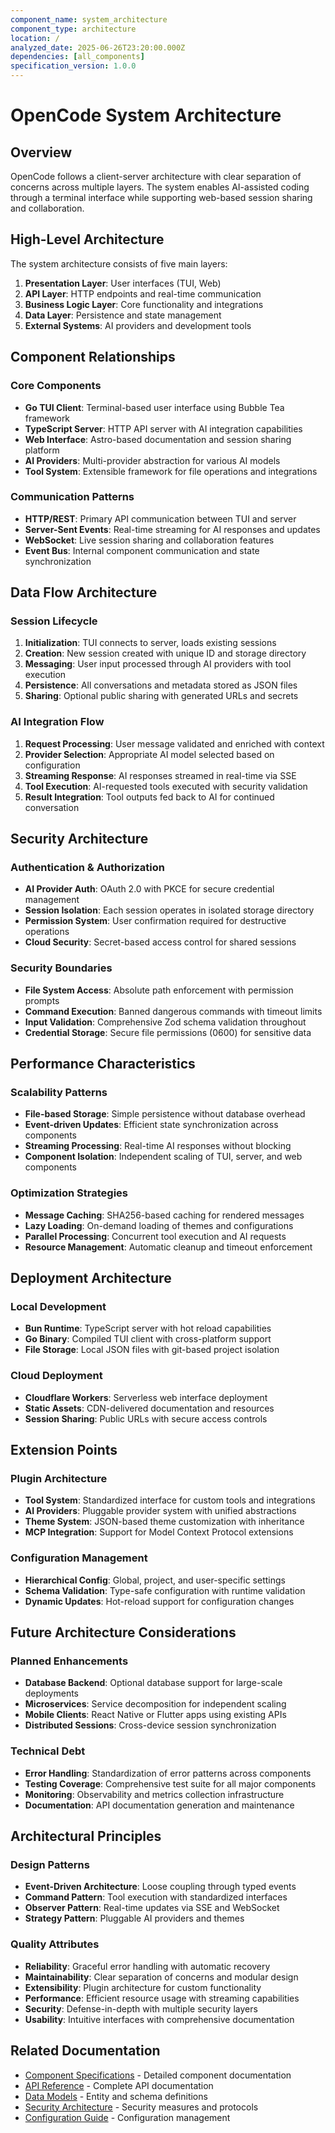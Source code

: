 ```yaml
---
component_name: system_architecture
component_type: architecture
location: /
analyzed_date: 2025-06-26T23:20:00.000Z
dependencies: [all_components]
specification_version: 1.0.0
---
```


# OpenCode System Architecture

## Overview

OpenCode follows a client-server architecture with clear separation of concerns across multiple layers. The system enables AI-assisted coding through a terminal interface while supporting web-based session sharing and collaboration.

## High-Level Architecture

The system architecture consists of five main layers:

1. **Presentation Layer**: User interfaces (TUI, Web)
2. **API Layer**: HTTP endpoints and real-time communication
3. **Business Logic Layer**: Core functionality and integrations
4. **Data Layer**: Persistence and state management
5. **External Systems**: AI providers and development tools

## Component Relationships

### Core Components

- **Go TUI Client**: Terminal-based user interface using Bubble Tea framework
- **TypeScript Server**: HTTP API server with AI integration capabilities  
- **Web Interface**: Astro-based documentation and session sharing platform
- **AI Providers**: Multi-provider abstraction for various AI models
- **Tool System**: Extensible framework for file operations and integrations

### Communication Patterns

- **HTTP/REST**: Primary API communication between TUI and server
- **Server-Sent Events**: Real-time streaming for AI responses and updates
- **WebSocket**: Live session sharing and collaboration features
- **Event Bus**: Internal component communication and state synchronization

## Data Flow Architecture

### Session Lifecycle

1. **Initialization**: TUI connects to server, loads existing sessions
2. **Creation**: New session created with unique ID and storage directory
3. **Messaging**: User input processed through AI providers with tool execution
4. **Persistence**: All conversations and metadata stored as JSON files
5. **Sharing**: Optional public sharing with generated URLs and secrets

### AI Integration Flow

1. **Request Processing**: User message validated and enriched with context
2. **Provider Selection**: Appropriate AI model selected based on configuration
3. **Streaming Response**: AI responses streamed in real-time via SSE
4. **Tool Execution**: AI-requested tools executed with security validation
5. **Result Integration**: Tool outputs fed back to AI for continued conversation

## Security Architecture

### Authentication & Authorization

- **AI Provider Auth**: OAuth 2.0 with PKCE for secure credential management
- **Session Isolation**: Each session operates in isolated storage directory
- **Permission System**: User confirmation required for destructive operations
- **Cloud Security**: Secret-based access control for shared sessions

### Security Boundaries

- **File System Access**: Absolute path enforcement with permission prompts
- **Command Execution**: Banned dangerous commands with timeout limits
- **Input Validation**: Comprehensive Zod schema validation throughout
- **Credential Storage**: Secure file permissions (0600) for sensitive data

## Performance Characteristics

### Scalability Patterns

- **File-based Storage**: Simple persistence without database overhead
- **Event-driven Updates**: Efficient state synchronization across components
- **Streaming Processing**: Real-time AI responses without blocking
- **Component Isolation**: Independent scaling of TUI, server, and web components

### Optimization Strategies

- **Message Caching**: SHA256-based caching for rendered messages
- **Lazy Loading**: On-demand loading of themes and configurations
- **Parallel Processing**: Concurrent tool execution and AI requests
- **Resource Management**: Automatic cleanup and timeout enforcement

## Deployment Architecture

### Local Development

- **Bun Runtime**: TypeScript server with hot reload capabilities
- **Go Binary**: Compiled TUI client with cross-platform support
- **File Storage**: Local JSON files with git-based project isolation

### Cloud Deployment

- **Cloudflare Workers**: Serverless web interface deployment
- **Static Assets**: CDN-delivered documentation and resources
- **Session Sharing**: Public URLs with secure access controls

## Extension Points

### Plugin Architecture

- **Tool System**: Standardized interface for custom tools and integrations
- **AI Providers**: Pluggable provider system with unified abstractions
- **Theme System**: JSON-based theme customization with inheritance
- **MCP Integration**: Support for Model Context Protocol extensions

### Configuration Management

- **Hierarchical Config**: Global, project, and user-specific settings
- **Schema Validation**: Type-safe configuration with runtime validation
- **Dynamic Updates**: Hot-reload support for configuration changes

## Future Architecture Considerations

### Planned Enhancements

- **Database Backend**: Optional database support for large-scale deployments
- **Microservices**: Service decomposition for independent scaling
- **Mobile Clients**: React Native or Flutter apps using existing APIs
- **Distributed Sessions**: Cross-device session synchronization

### Technical Debt

- **Error Handling**: Standardization of error patterns across components
- **Testing Coverage**: Comprehensive test suite for all major components
- **Monitoring**: Observability and metrics collection infrastructure
- **Documentation**: API documentation generation and maintenance

## Architectural Principles

### Design Patterns

- **Event-Driven Architecture**: Loose coupling through typed events
- **Command Pattern**: Tool execution with standardized interfaces
- **Observer Pattern**: Real-time updates via SSE and WebSocket
- **Strategy Pattern**: Pluggable AI providers and themes

### Quality Attributes

- **Reliability**: Graceful error handling with automatic recovery
- **Maintainability**: Clear separation of concerns and modular design
- **Extensibility**: Plugin architecture for custom functionality
- **Performance**: Efficient resource usage with streaming capabilities
- **Security**: Defense-in-depth with multiple security layers
- **Usability**: Intuitive interfaces with comprehensive documentation

## Related Documentation

- [Component Specifications](../components/) - Detailed component documentation
- [API Reference](../interfaces/api_spec.md) - Complete API documentation
- [Data Models](../data_models/) - Entity and schema definitions
- [Security Architecture](security_spec.md) - Security measures and protocols
- [Configuration Guide](../configuration/config_spec.md) - Configuration management
